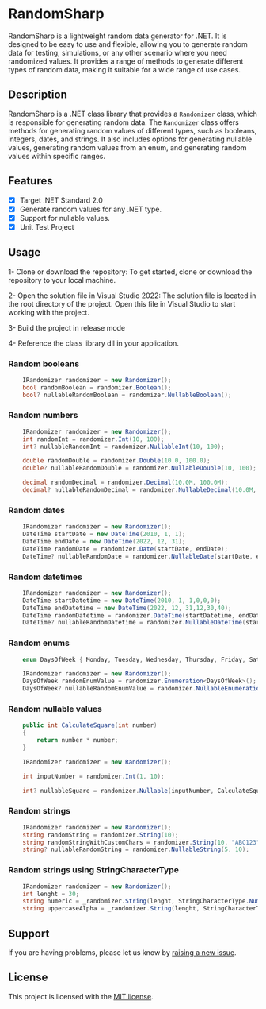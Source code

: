 # RandomSharp

RandomSharp is a lightweight random data generator for .NET.
It is designed to be easy to use and flexible, allowing you to generate random data for testing, simulations, 
or any other scenario where you need randomized values. It provides a range of methods to generate different types of random data,
making it suitable for a wide range of use cases.

## Description

RandomSharp is a .NET class library that provides a `Randomizer` class, which is responsible for generating random data. 
The `Randomizer` class offers methods for generating random values of different types, such as booleans, integers, dates, and strings.
It also includes options for generating nullable values, generating random values from an enum, and generating random values within specific ranges.

## Features
- [x] Target .NET Standard 2.0
- [x] Generate random values for any .NET type.
- [x] Support for nullable values.
- [x] Unit Test Project

## Usage

 1- Clone or download the repository: To get started, clone or download the repository to your local machine.
 
 2- Open the solution file in Visual Studio 2022: The solution file is located in the root directory of the project. Open this file in Visual Studio to start working with the project.
 
 3- Build the project in release mode
 
 4- Reference the class library dll in your application.

### Random booleans

```csharp
	IRandomizer randomizer = new Randomizer();
	bool randomBoolean = randomizer.Boolean();
	bool? nullableRandomBoolean = randomizer.NullableBoolean();
```

### Random numbers

```csharp
	IRandomizer randomizer = new Randomizer();
	int randomInt = randomizer.Int(10, 100);
	int? nullableRandomInt = randomizer.NullableInt(10, 100);

	double randomDouble = randomizer.Double(10.0, 100.0);
	double? nullableRandomDouble = randomizer.NullableDouble(10, 100);

	decimal randomDecimal = randomizer.Decimal(10.0M, 100.0M);
	decimal? nullableRandomDecimal = randomizer.NullableDecimal(10.0M, 100.0M);
```

### Random dates

```csharp
	IRandomizer randomizer = new Randomizer();
	DateTime startDate = new DateTime(2010, 1, 1);
	DateTime endDate = new DateTime(2022, 12, 31);
	DateTime randomDate = randomizer.Date(startDate, endDate);
	DateTime? nullableRandomDate = randomizer.NullableDate(startDate, endDate);
```

### Random datetimes

```csharp
	IRandomizer randomizer = new Randomizer();
	DateTime startDatetime = new DateTime(2010, 1, 1,0,0,0);
	DateTime endDatetime = new DateTime(2022, 12, 31,12,30,40);
	DateTime randomDatetime = randomizer.DateTime(startDatetime, endDatetime);
	DateTime? nullableRandomDatetime = randomizer.NullableDateTime(startDatetime, endDatetime);
```

### Random enums

```csharp
	enum DaysOfWeek { Monday, Tuesday, Wednesday, Thursday, Friday, Saturday, Sunday }

	IRandomizer randomizer = new Randomizer();
	DaysOfWeek randomEnumValue = randomizer.Enumeration<DaysOfWeek>();
	DaysOfWeek? nullableRandomEnumValue = randomizer.NullableEnumeration<DaysOfWeek>();
```

### Random nullable values

```csharp
	public int CalculateSquare(int number)
	{
		return number * number;
	}

	IRandomizer randomizer = new Randomizer();

	int inputNumber = randomizer.Int(1, 10);

	int? nullableSquare = randomizer.Nullable(inputNumber, CalculateSquare);
```

### Random strings

```csharp
	IRandomizer randomizer = new Randomizer();
	string randomString = randomizer.String(10);
	string randomStringWithCustomChars = randomizer.String(10, "ABC123");
	string? nullableRandomString = randomizer.NullableString(5, 10);
```

### Random strings using StringCharacterType

```csharp
	IRandomizer randomizer = new Randomizer();
	int lenght = 30;
	string numeric = _randomizer.String(lenght, StringCharacterType.Numeric);
	string uppercaseAlpha = _randomizer.String(lenght, StringCharacterType.UppercaseAlpha);
```

## Support
If you are having problems, please let us know by [raising a new issue](https://github.com/fouad-elouad/RandomSharp/issues/new/choose).

## License
This project is licensed with the [MIT license](LICENSE).